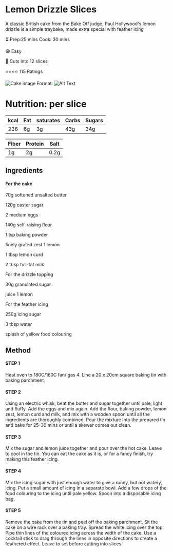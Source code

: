 # **Lemon Drizzle Slices**

A classic British cake from the Bake Off judge, Paul Hollywood's lemon drizzle is a simple traybake, made extra special with feather icing

:hourglass_flowing_sand: Prep:25 mins 
 Cook: 30 mins  
 
:grinning: Easy

:knife: Cuts into 12 slices

:star::star::star::star: 115 Ratings

 
![Cake image](https://images.immediate.co.uk/production/volatile/sites/30/2020/08/lemon-drizzle-slices-ef377c7.jpg?quality=90&webp=true&resize=300,272 )
Format: ![Alt Text](url) 


# **Nutrition: per slice**

kcal|Fat|saturates|Carbs|Sugars|
----|---|---------|-----|------|
236 |6g |3g       |43g  |34g   |

Fiber|Protein|Salt|
-----|-------|----|
1g   |2g     |0.2g|

## **Ingredients**

#### For the cake

70g softened unsalted butter

120g caster sugar

2 medium eggs

140g self-raising flour

1 tsp baking powder

finely grated zest 1 lemon

1 tbsp lemon curd

2 tbsp full-fat milk

For the drizzle topping

30g granulated sugar

juice 1 lemon

For the feather icing

250g icing sugar

3 tbsp water

splash of yellow food colouring

## **Method**

#### STEP 1
Heat oven to 180C/160C fan/ gas 4. Line a 20 x 20cm square baking tin with baking parchment.

#### STEP 2
Using an electric whisk, beat the butter and sugar together until pale, light and fluffy. Add the eggs and mix again. Add the flour, baking powder, lemon zest, lemon curd and milk, and mix with a wooden spoon until all the ingredients are thoroughly combined. Pour the mixture into the prepared tin and bake for 25-30 mins or until a skewer comes out clean.

#### STEP 3
Mix the sugar and lemon juice together and pour over the hot cake. Leave to cool in the tin. You can eat the cake as it is, or for a fancy finish, try making this feather icing.

#### STEP 4
Mix the icing sugar with just enough water to give a runny, but not watery, icing. Put a small amount of icing in a separate bowl. Add a few drops of the food colouring to the icing until pale yellow. Spoon into a disposable icing bag.

#### STEP 5
Remove the cake from the tin and peel off the baking parchment. Sit the cake on a wire rack over a baking tray. Spread the white icing over the top. Pipe thin lines of the coloured icing across the width of the cake. Use a cocktail stick to drag through the lines in opposite directions to create a feathered effect. Leave to set before cutting into slices




